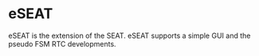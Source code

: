 eSEAT
=====

eSEAT is the extension of the SEAT. eSEAT supports a simple GUI and the pseudo FSM  RTC developments.
